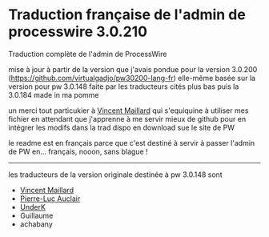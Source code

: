# Traduction française de l'admin de processwire 3.0.210

Traduction complète de l'admin de ProcessWire

mise à jour à partir de la version que j'avais pondue pour la version 3.0.200 (https://github.com/virtualgadjo/pw30200-lang-fr) elle-même basée sur la version pour pw 3.0.148 faite par les traducteurs cités plus bas puis la 3.0.184 made in ma pomme

un merci tout particukier à [Vincent Maillard](https://github.com/v-maillard/pw-lang-fr) qui s'equiquine à utiliser mes fichier en attendant que j'apprenne à me servir mieux de github pour en intégrer les modifs dans la trad dispo en download sue le site de PW

le readme est en français parce que c'est destiné à servir à passer l'admin de PW en... français, nooon, sans blague !

---
les traducteurs de la version originale destinée à pw 3.0.148 sont

* [Vincent Maillard](https://github.com/v-maillard/pw-lang-fr)
* [Pierre-Luc Auclair](https://github.com/plauclair)
* [UnderK](https://github.com/underk/pw_french)
* Guillaume
* achabany
